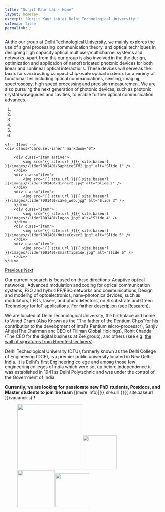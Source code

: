 ```yaml
---
title: "Gurjit Kaur Lab - Home"
layout: homelay
excerpt: "Gurjit Kaur Lab at Delhi Technological University."
sitemap: false
permalink: /
---
```


At the our group at [Delhi Technological University](http://www.dtu.ac.in/), we mainly explores the use of signal processing, communication theory, and optical techniques in designing high capacity optical multiuser/multichannel systems and networks. Apart from this our group is also involved in the the design, optimization and application of nanofabricated photonic devices for both linear and nonlinear optical interactions.  These devices will serve as the basis for constructing compact chip-scale optical systems for a variety of functionalities including optical communications, sensing, imaging, spectroscopy, high speed processing and precision measurement. We are also pursuing the next generation of photonic devices, such as photonic crystal waveguides and cavities, to enable further optical communication advances. 
<div markdown="0" id="carousel" class="carousel slide" data-ride="carousel" data-interval="5000" data-pause="hover" >
    <!-- Menu -->
    <ol class="carousel-indicators">
        <li data-target="#carousel" data-slide-to="0" class="active"></li>
        <li data-target="#carousel" data-slide-to="1"></li>
        <li data-target="#carousel" data-slide-to="2"></li>
        <li data-target="#carousel" data-slide-to="3"></li>
        <li data-target="#carousel" data-slide-to="4"></li>
        <li data-target="#carousel" data-slide-to="5"></li>
    </ol>

    <!-- Items -->
    <div class="carousel-inner" markdown="0">

        <div class="item active">
            <img src="{{ site.url }}{{ site.baseurl }}/images/slider7001400/SaphireSTM2.jpg" alt="Slide 1" />
        </div>
        <div class="item">
            <img src="{{ site.url }}{{ site.baseurl }}/images/slider7001400/dinner2.jpg" alt="Slide 2" />
        </div>
        <div class="item">
            <img src="{{ site.url }}{{ site.baseurl }}/images/slider7001400/cake_web.jpg" alt="Slide 3" />
        </div>
        <div class="item">
            <img src="{{ site.url }}{{ site.baseurl }}/images/slider7001400/logos.jpg" alt="Slide 4" />
        </div>
        <div class="item">
            <img src="{{ site.url }}{{ site.baseurl }}/images/slider7001400/NoiseCover2.jpg" alt="Slide 5" />
        </div>
        <div class="item">
            <img src="{{ site.url }}{{ site.baseurl }}/images/slider7001400/SmartTipSide.jpg" alt="Slide 6" />
        </div>
    </div>
  <a class="left carousel-control" href="#carousel" role="button" data-slide="prev">
    <span class="glyphicon glyphicon-chevron-left" aria-hidden="true"></span>
    <span class="sr-only">Previous</span>
  </a>
  <a class="right carousel-control" href="#carousel" role="button" data-slide="next">
    <span class="glyphicon glyphicon-chevron-right" aria-hidden="true"></span>
    <span class="sr-only">Next</span>
  </a>
</div>

Our current research is focused on these directions: Adaptive optical networks , Advanced modulation and coding for optical communication systems, FSO and hybrid RF/FSO networks and communications, Design and modeling of optoelectronics, nano-photonics devices, such as modulators, LEDs, lasers, and photodetectors, on Si substrate,and Green Technology for IoT applications.
For further description (see [Research](research)).

We are located at Delhi Technological University, the birthplace and home to Vinod Dham (Also Known as the "The father of the Pentium Chips"for his contribution to the development of Intel's Pentium micro-processor), Sanjiv Ahuja(The Chairman and CEO of Tillman Global Holdings), Rohit Chadda (The CEO for the digital business at Zee group), and others (see e.g. [the wall of signatures from Ehrenfest lecturers](https://www.lorentz.leidenuniv.nl/history/colloquium/muur_heel.html)).

Delhi Technological University (DTU), formerly known as the Delhi College of Engineering (DCE), is a premier public university located in New Delhi, India. It is Delhi's first Engineering college and among those few engineering colleges of India which were set up before independence.It was established in 1941 as Delhi Polytechnic and was under the control of the Government of India.

 **Currently, we are  looking for passionate new PhD students, Postdocs, and Master students to join the team** [(more info)]({{ site.url }}{{ site.baseurl }}/vacancies) **!**


<figure class="fourth">
  <img src="{{ site.url }}{{ site.baseurl }}/images/logopic/Logo_Leiden.jpg" style="width: 210px">
  <img src="{{ site.url }}{{ site.baseurl }}/images/logopic/Logo_Nanofront.jpg" style="width: 110px">
  <img src="{{ site.url }}{{ site.baseurl }}/images/logopic/Logo_NWO.jpg" style="width: 120px">
  <img src="{{ site.url }}{{ site.baseurl }}/images/logopic/Logo_ERC.jpg" style="width: 110px">
</figure>
